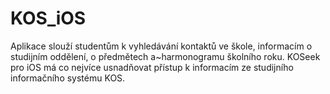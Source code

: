 # KOS_iOS
Aplikace slouží studentům k vyhledávání kontaktů ve škole, informacím o studijním oddělení, o předmětech a~harmonogramu školního roku. KOSeek pro iOS má co nejvíce usnadňovat přístup k informacím ze studijního informačního systému KOS. 
